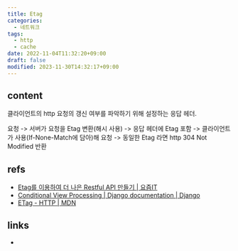 ```yaml
---
title: Etag
categories:
  - 네트워크
tags:
  - http
  - cache
date: 2022-11-04T11:32:20+09:00
draft: false
modified: 2023-11-30T14:32:17+09:00
---
```


## content
클라이언트의 http 요청의 갱신 여부를 파악하기 위해 설정하는 응답 헤더. 

요청 -> 서버가 요청을 Etag 변환(해시 사용) -> 응답 헤더에 Etag 포함 -> 클라이언트가 사용(If-None-Match에 담아)해 요청 -> 동일한 Etag 라면 http 304 Not Modified 반환


## refs
- [Etag를 이용하여 더 나은 Restful API 만들기 | 요즘IT](https://yozm.wishket.com/magazine/detail/1772/)
- [Conditional View Processing | Django documentation | Django](https://docs.djangoproject.com/en/dev/topics/conditional-view-processing/)
- [ETag - HTTP | MDN](https://developer.mozilla.org/ko/docs/Web/HTTP/Headers/ETag)


## links
- 

